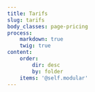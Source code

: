 ```yaml
---
title: Tarifs
slug: tarifs
body_classes: page-pricing
process:
    markdown: true
    twig: true
content:
    order:
        dir: desc
        by: folder
    items: '@self.modular'
---
```


